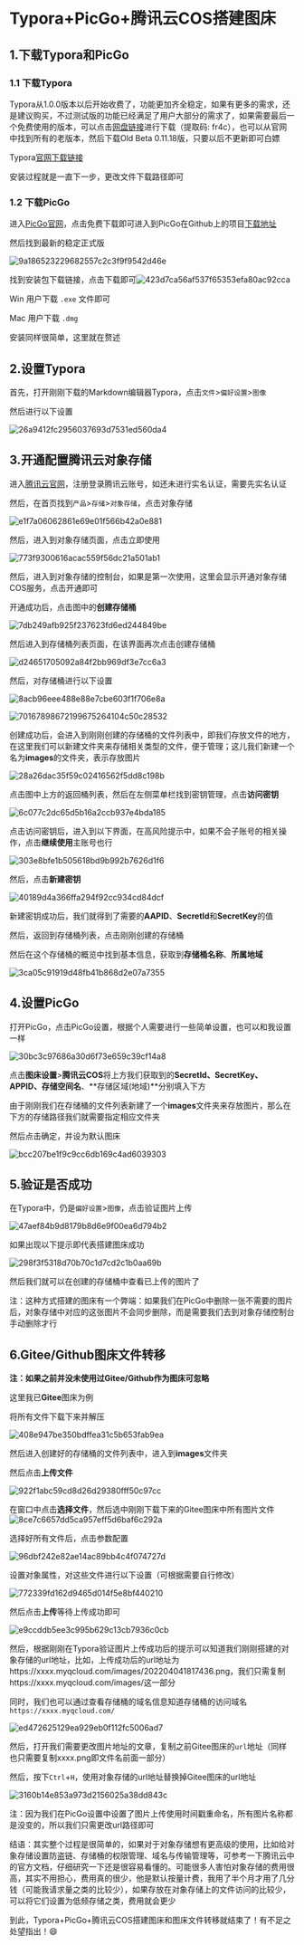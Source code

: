 # Typora+PicGo+腾讯云COS搭建图床

## 1.下载Typora和PicGo

### 1.1 下载Typora

Typora从1.0.0版本以后开始收费了，功能更加齐全稳定，如果有更多的需求，还是建议购买，不过测试版的功能已经满足了用户大部分的需求了，如果需要最后一个免费使用的版本，可以点击[网盘链接](https://pan.baidu.com/s/1eesTkZ0TWtoIPbUcyvGPfw?pwd=fr4c)进行下载（提取码: fr4c），也可以从官网中找到所有的老版本，然后下载Old Beta 0.11.18版，只要以后不更新即可白嫖

Typora[官网下载链接](https://typora.io/)

安装过程就是一直下一步，更改文件下载路径即可

### 1.2 下载PicGo

进入[PicGo官网](https://molunerfinn.com/PicGo/)，点击免费下载即可进入到PicGo在Github上的项目[下载地址](https://github.com/Molunerfinn/picgo/releases)

然后找到最新的稳定正式版

![9a186523229682557c2c3f9f9542d46e](https://picgo-1302703244.cos.ap-nanjing.myqcloud.com/202206201019981.png)

找到安装包下载链接，点击下载即可![423d7ca56af537f65353efa80ac92cca](https://picgo-1302703244.cos.ap-nanjing.myqcloud.com/202206201019243.png)

Win 用户下载 `.exe` 文件即可 

Mac 用户下载 `.dmg` 

安装同样很简单，这里就在赘述

## 2.设置Typora

首先，打开刚刚下载的Markdown编辑器Typora，点击`文件`>`偏好设置`>`图像`

然后进行以下设置

![26a9412fc2956037693d7531ed560da4](https://picgo-1302703244.cos.ap-nanjing.myqcloud.com/202206201021598.png)

## 3.开通配置腾讯云对象存储

进入[腾讯云官网](https://cloud.tencent.com/)，注册登录腾讯云账号，如还未进行实名认证，需要先实名认证

然后，在首页找到`产品`>`存储`>`对象存储`，点击对象存储

![e1f7a06062861e69e01f566b42a0e881](https://picgo-1302703244.cos.ap-nanjing.myqcloud.com/202206201024840.png)



然后，进入到对象存储页面，点击立即使用

![773f9300616acac559f56dc21a501ab1](https://picgo-1302703244.cos.ap-nanjing.myqcloud.com/202206201024750.png)



然后，进入到对象存储的控制台，如果是第一次使用，这里会显示开通对象存储COS服务，点击开通即可

开通成功后，点击图中的**创建存储桶**

![7db249afb925f237623fd6ed244849be](https://picgo-1302703244.cos.ap-nanjing.myqcloud.com/202206201025836.png)



然后进入到存储桶列表页面，在该界面再次点击创建存储桶

![d24651705092a84f2bb969df3e7cc6a3](https://picgo-1302703244.cos.ap-nanjing.myqcloud.com/202206201025115.png)



然后，对存储桶进行以下设置

![8acb96eee488e88e7cbe603f1f706e8a](https://picgo-1302703244.cos.ap-nanjing.myqcloud.com/202206201026738.png)

![70167898672199675264104c50c28532](https://picgo-1302703244.cos.ap-nanjing.myqcloud.com/202206201026714.png)



创建成功后，会进入到刚刚创建的存储桶的文件列表中，即我们存放文件的地方，在这里我们可以新建文件夹来存储相关类型的文件，便于管理；这儿我们新建一个名为**images**的文件夹，表示存放图片

![28a26dac35f59c02416562f5dd8c198b](https://picgo-1302703244.cos.ap-nanjing.myqcloud.com/202206201027898.png)



点击图中上方的返回桶列表，然后在左侧菜单栏找到密钥管理，点击**访问密钥**

![6c077c2dc65d5b16a2ccb937e4bda185](https://picgo-1302703244.cos.ap-nanjing.myqcloud.com/202206201027206.png)



点击访问密钥后，进入到以下界面，在高风险提示中，如果不会子账号的相关操作，点击**继续使用**主账号也行

![303e8bfe1b505618bd9b992b7626d1f6](https://picgo-1302703244.cos.ap-nanjing.myqcloud.com/202206201028391.png)



然后，点击**新建密钥**

![40189d4a366ffa294f92cc934cd84dcf](https://picgo-1302703244.cos.ap-nanjing.myqcloud.com/202206201028884.png)



新建密钥成功后，我们就得到了需要的**AAPID**、**SecretId**和**SecretKey**的值

然后，返回到存储桶列表，点击刚刚创建的存储桶

然后在这个存储桶的概览中找到基本信息，获取到**存储桶名称**、**所属地域**

![3ca05c91919d48fb41b868d2e07a7355](https://picgo-1302703244.cos.ap-nanjing.myqcloud.com/202206201028516.png)



## 4.设置PicGo

打开PicGo，点击PicGo设置，根据个人需要进行一些简单设置，也可以和我设置一样

![30bc3c97686a30d6f73e659c39cf14a8](https://picgo-1302703244.cos.ap-nanjing.myqcloud.com/202206201029857.png)

点击**图床设置**>**腾讯云COS**将上方我们获取到的**SecretId、SecretKey、APPID、存储空间名**、**存储区域(地域)**分别填入下方

由于刚刚我们在存储桶的文件列表新建了一个**images**文件夹来存放图片，那么在下方的存储路径我们就需要指定相应文件夹

然后点击确定，并设为默认图床



![bcc207be1f9c9cc6db169c4ad6039303](https://picgo-1302703244.cos.ap-nanjing.myqcloud.com/202206201030502.png)

## 5.验证是否成功

在Typora中，仍是`偏好设置`>`图像`，点击验证图片上传

![47aef84b9d8179b8d6e9f00ea6d794b2](https://picgo-1302703244.cos.ap-nanjing.myqcloud.com/202206201031993.png)



如果出现以下提示即代表搭建图床成功

![298f3f5318d70b70c1d7cd2c1b0aa69b](https://picgo-1302703244.cos.ap-nanjing.myqcloud.com/202206201031986.png)

然后我们就可以在创建的存储桶中查看已上传的图片了

注：这种方式搭建的图床有一个弊端：如果我们在PicGo中删除一张不需要的图片后，对象存储中对应的这张图片不会同步删除，而是需要我们去到对象存储控制台手动删除才行

## 6.Gitee/Github图床文件转移

**注：如果之前并没未使用过Gitee/Github作为图床可忽略**

这里我已**Gitee**图床为例

将所有文件下载下来并解压

![408e947be350bdffea31c5b653fab9ea](https://picgo-1302703244.cos.ap-nanjing.myqcloud.com/202206201034018.png)



然后进入创建好的存储桶的文件列表中，进入到**images**文件夹

然后点击**上传文件**

![922f1abc59cd8d26d29380fff50c97cc](https://picgo-1302703244.cos.ap-nanjing.myqcloud.com/202206201036114.png)



在窗口中点击**选择文件**，然后选中刚刚下载下来的Gitee图床中所有图片文件
![8ce7c6657dd5ca957eff5d6baf6c292a](https://picgo-1302703244.cos.ap-nanjing.myqcloud.com/202206201036509.png)



选择好所有文件后，点击参数配置

![96dbf242e82ae14ac89bb4c4f074727d](https://picgo-1302703244.cos.ap-nanjing.myqcloud.com/202206201037233.png)



设置对象属性，对这些文件进行以下设置（可根据需要自行修改）

![772339fd162d9465d014f5e8bf440210](https://picgo-1302703244.cos.ap-nanjing.myqcloud.com/202206201037041.png)



然后点击**上传**等待上传成功即可

![e9ccddb5ee3c995b629c13cb7936c0cb](https://picgo-1302703244.cos.ap-nanjing.myqcloud.com/202206201038650.png)



然后，根据刚刚在Typora验证图片上传成功后的提示可以知道我们刚刚搭建的对象存储的url地址，比如，上传成功后的url地址为https://xxxx.myqcloud.com/images/202204041817436.png，我们只需复制https://xxxx.myqcloud.com/images/这一部分

同时，我们也可以通过查看存储桶的域名信息知道存储桶的访问域名`https://xxxx.myqcloud.com/`

![ed472625129ea929eb0f112fc5006ad7](https://picgo-1302703244.cos.ap-nanjing.myqcloud.com/202206201040814.png)



然后，打开我们需要更改图片地址的文章，复制之前Gitee图床的`url`地址（同样也只需要复制xxxx.png即文件名前面一部分）

然后，按下`Ctrl`+`H`，使用对象存储的url地址替换掉Gitee图床的url地址

![3160b14e853a973d2156025a38dd843c](https://picgo-1302703244.cos.ap-nanjing.myqcloud.com/202206201041187.png)



注：因为我们在PicGo设置中设置了图片上传使用时间戳重命名，所有图片名称都是没变的，所以我们只需更改url路径即可

结语：其实整个过程是很简单的，如果对于对象存储想有更高级的使用，比如给对象存储设置防盗链、存储桶的权限管理、域名与传输管理等，可参考一下腾讯云中的官方文档，仔细研究一下还是很容易看懂的。可能很多人害怕对象存储的费用很高，其实不用担心，费用真的很少，他是默认按量计费，我用了半个月才用了几分钱（可能我请求量之类的比较少），如果存放在对象存储上的文件访问的比较少，可以将它们设置为低频存储之类，费用就会更少

到此，Typora+PicGo+腾讯云COS搭建图床和图床文件转移就结束了！有不足之处望指出！😄


